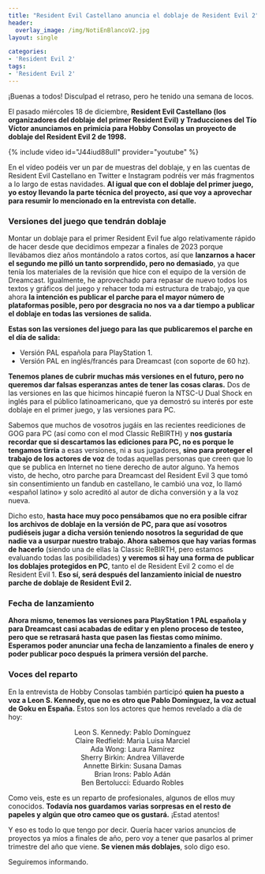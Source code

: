 ```yaml
---
title: "Resident Evil Castellano anuncia el doblaje de Resident Evil 2"
header:
  overlay_image: /img/NotiEnBlancoV2.jpg
layout: single

categories:
- 'Resident Evil 2'
tags:
- 'Resident Evil 2'
---
```


¡Buenas a todos! Disculpad el retraso, pero he tenido una semana de locos.

El pasado miércoles 18 de diciembre, **Resident Evil Castellano (los organizadores del doblaje del primer Resident Evil) 
y Traducciones del Tío Víctor anunciamos en primicia para Hobby Consolas un proyecto de doblaje del Resident Evil 2 de 1998.**

{% include video id="J44iud88uII" provider="youtube" %}

En el vídeo podéis ver un par de muestras del doblaje, y en las cuentas de Resident Evil Castellano en Twitter e Instagram podréis 
ver más fragmentos a lo largo de estas navidades. **Al igual que con el doblaje del primer juego, yo estoy llevando la parte técnica 
del proyecto, así que voy a aprovechar para resumir lo mencionado en la entrevista con detalle.**

### Versiones del juego que tendrán doblaje

Montar un doblaje para el primer Resident Evil fue algo relativamente rápido de hacer desde que decidimos empezar a finales de 2023 porque 
llevábamos diez años montándolo a ratos cortos, así que **lanzarnos a hacer el segundo me pilló un tanto sorprendido, pero no demasiado**, 
ya que tenía los materiales de la revisión que hice con el equipo de la versión de Dreamcast. Igualmente, he aprovechado para repasar de 
nuevo todos los textos y gráficos del juego y rehacer toda mi estructura de trabajo, ya que ahora **la intención es publicar el parche 
para el mayor número de plataformas posible, pero por desgracia no nos va a dar tiempo a publicar el doblaje en todas las versiones de salida.**

**Estas son las versiones del juego para las que publicaremos el parche en el día de salida:**
 - Versión PAL española para PlayStation 1.
 - Versión PAL en inglés/francés para Dreamcast (con soporte de 60 hz).

**Tenemos planes de cubrir muchas más versiones en el futuro, pero no queremos dar falsas esperanzas antes de tener las cosas claras.** Dos de 
las versiones en las que hicimos hincapié fueron la NTSC-U Dual Shock en inglés para el público latinoamericano, que ya demostró su interés por 
este doblaje en el primer juego, y las versiones para PC.

Sabemos que muchos de vosotros jugáis en las recientes reediciones de GOG para PC (así como con el mod Classic ReBIRTH) y **nos gustaría recordar que 
si descartamos las ediciones para PC, no es porque le tengamos tirria** a esas versiones, ni a sus jugadores, **sino para proteger el trabajo de los actores 
de voz** de todas aquellas personas que creen que lo que se publica en Internet no tiene derecho de autor alguno. Ya hemos visto, de hecho, otro parche 
para Dreamcast del Resident Evil 3 que tomó sin consentimiento un fandub en castellano, le cambió una voz, lo llamó «español latino» y solo acreditó 
al autor de dicha conversión y a la voz nueva.

Dicho esto, **hasta hace muy poco pensábamos que no era posible cifrar los archivos de doblaje en la versión de PC, para que así vosotros pudiéseis jugar a 
dicha versión teniendo nosotros la seguridad de que nadie va a usurpar nuestro trabajo. Ahora sabemos que hay varias formas de hacerlo** (siendo una de ellas 
la Classic ReBIRTH, pero estamos evaluando todas las posibilidades) **y veremos si hay una forma de publicar los doblajes protegidos en PC**, tanto el de 
Resident Evil 2 como el de Resident Evil 1. **Eso sí, será después del lanzamiento inicial de nuestro parche de doblaje de Resident Evil 2.**

### Fecha de lanzamiento

**Ahora mismo, tenemos las versiones para PlayStation 1 PAL española y para Dreamcast casi acabadas de editar y en pleno proceso de testeo, pero que se retrasará 
hasta que pasen las fiestas como mínimo. Esperamos poder anunciar una fecha de lanzamiento a finales de enero y poder publicar poco después la primera 
versión del parche.**

### Voces del reparto

En la entrevista de Hobby Consolas también participó **quien ha puesto a voz a Leon S. Kennedy, que no es otro que Pablo Domínguez, la voz actual de Goku en España.** 
Estos son los actores que hemos revelado a día de hoy:

<center>
Leon S. Kennedy: Pablo Domínguez<br>
Claire Redfield: Maria Luisa Marciel<br>
Ada Wong: Laura Ramírez<br>
Sherry Birkin: Andrea Villaverde<br>
Annette Birkin: Susana Damas<br>
Brian Irons: Pablo Adán<br>
Ben Bertolucci: Eduardo Robles
</center>

Como veis, este es un reparto de profesionales, algunos de ellos muy conocidos. **Todavía nos guardamos varias sorpresas en el resto de papeles y algún que otro cameo que os gustará.** ¡Estad atentos!

Y eso es todo lo que tengo por decir. Quería hacer varios anuncios de proyectos ya míos a finales de año, pero voy a tener que pasarlos al primer trimestre del año que viene. 
**Se vienen más doblajes**, solo digo eso.

Seguiremos informando.